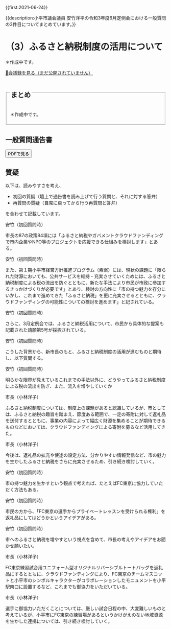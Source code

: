{{first:2021-06-24}}

{{description:小平市議会議員 安竹洋平の令和3年度6月定例会における一般質問の3件目についてまとめています。}}

# （3）ふるさと納税制度の活用について

＊作成中です。

<p class="read-kaigiroku"><a href="">📄会議録を見る（まだ公開されていません）</a></p>

<fieldset class="point">
  <legend><h2> まとめ </h2></legend>

＊作成中です。

</fieldset>

## 一般質問通告書
<script src="https://documentcloud.adobe.com/view-sdk/main.js" defer></script>
<script type="text/javascript">
const showPDF = (url) => {
    const adobeDCView = new AdobeDC.View({clientId: "897dee58a3dd4a01b1de491cc8e563c3", locale: "ja-JP"});
    const fileName = (url.match(/^(?:[^:\/?#]+:)?(?:\/\/[^\/?#]*)?(?:([^?#]*\/)([^\/?#]*))?(\?[^#]*)?(?:#.*)?$/) ?? [])[2];
    adobeDCView.previewFile({
        content:   {location: {url: url}},
        metaData: {fileName: fileName}
    }, {embedMode: "LIGHT_BOX"});
}
</script>

<button onclick='showPDF("./202106-ippan-situmon-yasutake-3.pdf")' class="pdf-view-button">PDFで見る</button>

## 質疑

<div class="situgi">

以下は、読みやすさを考え、

- 初回の質疑（壇上で通告書を読み上げて行う質問と、それに対する答弁）
- 再質問の質疑（自席に戻ってから行う再質問と答弁）

を合わせて記載しています。

<div class="balloon bl-left">安竹（初回質問時）<br><div>

市長の87の政策84項には「ふるさと納税やガバメントクラウドファンディングで市内企業やNPO等のプロジェクトを応援できる仕組みを検討します」とある。

</div></div>

<div class="balloon bl-left">安竹（初回質問時）<br><div>

また、第１期小平市経営方針推進プログラム（素案）には、現状の課題に「限られた財源においても、公共サービスを維持・充実させていくためには、ふるさと納税制度による税の流出を防ぐとともに、新たな手法により市民が市政に参加するきっかけづくりが必要です」とあり、検討の方向性に「市の持つ魅力を存分にいかし、これまで進めてきた「ふるさと納税」を更に充実させるとともに、クラウドファンディングの可能性についての検討を進めます」と記されている。

</div></div>

<div class="balloon bl-left">安竹（初回質問時）<br><div>

さらに、3月定例会では、ふるさと納税活用について、市民から具体的な提案も記載された請願第5号が採択されている。

</div></div>

<div class="balloon bl-left">安竹（初回質問時）<br><div>

こうした背景から、新市長のもと、ふるさと納税制度の活用が進むものと期待し、以下質問する。

</div></div>

<div class="balloon bl-left">安竹（初回質問時）<br><div>

明らかな限界が見えているこれまでの手法以外に、どうやってふるさと納税制度による税の流出を防ぎ、また、流入を増やしていくか

</div></div>

<div class="balloon bl-right">市長（小林洋子）<br><div>

ふるさと納税制度については、制度上の課題があると認識しているが、市としては、ふるさと納税の趣旨を踏まえ、節度ある範囲で、一定の寄附に対して返礼品を送付するとともに、事業の内容によって幅広く財源を集めることが期待できるものなどにおいては、クラウドファンデイングによる寄附を募るなど活用してきた。

</div></div>

<div class="balloon bl-right">市長（小林洋子）<br><div>

今後は、返礼品の拡充や使途の設定方法、分かりやすい情報発信など、市の魅力を生かしたふるさと納税をさらに充実させるため、引き続き検討していく。

</div></div>

<div class="balloon bl-left">安竹（初回質問時）<br><div>

市の持つ魅力を生かすという観点で考えれば、たとえばFC東京に協力していただく方法もある。

</div></div>

<div class="balloon bl-left">安竹（初回質問時）<br><div>

市民の方から、「FC東京の選手からプライベートレッスンを受けられる権利」を返礼品にしてはどうかというアイデアがある。

</div></div>

<div class="balloon bl-left">安竹（初回質問時）<br><div>

市へのふるさと納税を増やすという視点を含めて、市長の考えやアイデアをお聞かせ願いたい。

</div></div>

<div class="balloon bl-right">市長（小林洋子）<br><div>

FC東京練習試合用ユニフォーム型オリジナルリバーシブルトートバッグを返礼品にするとともに、クラウドファンディングにより、FC東京のチームマスコットと小平市のシンボルキャラクターがコラボレーションしたモニュメントを小平駅南口に設置するなど、これまでも御協力をいただいている。

</div></div>

<div class="balloon bl-right">市長（小林洋子）<br><div>

選手に御協力いただくことについては、厳しい試合日程の中、大変難しいものと考えているが、小平市にFC東京の練習場があるというかけがえのない地域資源を生かした連携については、引き続き検討していく。

</div></div>


</div>